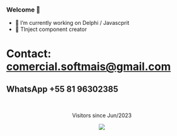 ### Welcome 👋

- 🔭 I’m currently working on Delphi / Javascprit
- 🌱 TInject component creator

# Contact: comercial.softmais@gmail.com
## WhatsApp +55 81 96302385
<br>
<p align="center">Visitors since Jun/2023</p>
<p align="center"><img align="center" src="https://profile-counter.glitch.me/mikelustosa/count.svg" /></p>
